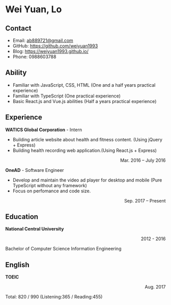 # Wei Yuan, Lo

## Contact
- Email: ab889721@gmail.com
- GitHub: https://github.com/weiyuan1993
- Blog: https://weiyuan1993.github.io/
- Phone: 0988603788

## Ability

- Familiar with JavaScript, CSS, HTML (One and a half years practical experience)
- Familiar with TypeScript (One practical experience)
- Basic React.js and Vue.js abilities (Half a years practical experience)



## Experience

**WATICS Global Corporation** - Intern 
- Building article website about health and fitness content. (Using jQuery + Express)
- Building health recording web application.(Using React.js + Express)
<p align="right">Mar. 2016 – July 2016</p> 

**OneAD** - Software Engineer 
- Develop and maintain the video ad player for desktop and mobile (Pure TypeScript without any framework)
- Focus on perfomance and code size.
<p align="right">Sep. 2017 – Present</p> 


## Education

**National Central University** 
<p align="right">2012 - 2016</p> 
Bachelor of Computer Science Information Engineering

## English

**TOEIC** <p align="right">Aug. 2017</p> 
Total: 820 / 990 (Listening:365 / Reading:455)
